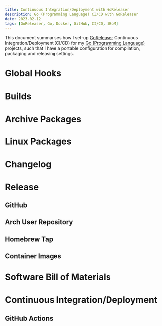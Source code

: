 ```yaml
---
title: Continuous Integration/Deployment with GoReleaser
description: Go (Programming Language) CI/CD with GoReleaser
date: 2023-02-12
tags: [GoReleaser, Go, Docker, GitHub, CI/CD, SBoM]
---
```

This document summarises how I set-up [GoReleaser](https://goreleaser.com) Continuous Integration/Deployment (CI/CD) for my [Go (Programming Language)](/tags/go/) projects, such that I have a portable configuration for compilation, packaging and releasing settings.

# Global Hooks

# Builds

# Archive Packages

# Linux Packages

# Changelog

# Release

## GitHub

## Arch User Repository

## Homebrew Tap

## Container Images

# Software Bill of Materials

# Continuous Integration/Deployment
## GitHub Actions